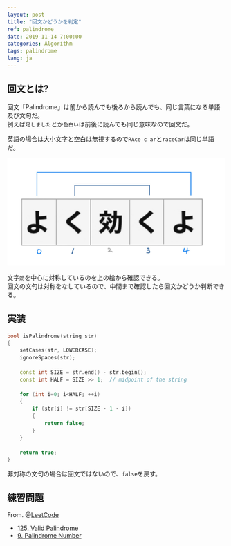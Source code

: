 ```yaml
---
layout: post
title: "回文かどうかを判定"
ref: palindrome
date: 2019-11-14 7:00:00
categories: Algorithm
tags: palindrome
lang: ja
---
```


## **回文とは?**

回文「Palindrome」は前から読んでも後ろから読んでも、同じ言葉になる単語及び文句だ。 <br>
例えば`足しました`とか`色白い`は前後に読んでも同じ意味なので回文だ。

英語の場合は大小文字と空白は無視するので`RAce c ar`と`raceCar`は同じ単語だ。

![Palindrome](/assets/images/algorithm/palindrome/normal/palindrome-ja.jpg)

文字`効`を中心に対称しているのを上の絵から確認できる。<br>
回文の文句は対称をなしているので、中間まで確認したら回文かどうか判断できる。<br>

<div class="divider"></div>

## 実装

```cpp
bool isPalindrome(string str)
{
    setCases(str, LOWERCASE);
    ignoreSpaces(str);

    const int SIZE = str.end() - str.begin();
    const int HALF = SIZE >> 1;  // midpoint of the string

    for (int i=0; i<HALF; ++i)
    {
        if (str[i] != str[SIZE - 1 - i])
        {
            return false;
        }
    }

    return true;
}
```

非対称の文句の場合は回文ではないので、`false`を戻す。

<div class="divider"></div>

## **練習問題**
From. @[LeetCode](https://leetcode.com/problemset/all/?search=palindrome)
- [125. Valid Palindrome](https://leetcode.com/problems/valid-palindrome/)
- [9. Palindrome Number](https://leetcode.com/problems/palindrome-number/)
